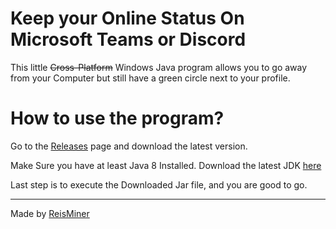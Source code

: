 # Keep your Online Status On Microsoft Teams or Discord
This little ~~Cross-Platform~~ Windows Java program allows you to go away from your Computer but still have a green circle next to your profile.

# How to use the program?
Go to the [Releases](https://github.com/ReisMiner/Keep-Teams-Online/releases) page and download the latest version.

Make Sure you have at least Java 8 Installed. Download the latest JDK [here](https://www.oracle.com/java/technologies/downloads/)

Last step is to execute the Downloaded Jar file, and you are good to go.

---
Made by [ReisMiner](https://reisminer.xyz)